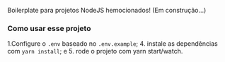Boilerplate para projetos NodeJS hemocionados! (Em construção...)

### Como usar esse projeto
1.Configure o `.env` baseado no `.env.example`;
4. instale as dependências com `yarn install`; e
5. rode o projeto com yarn start/watch.

